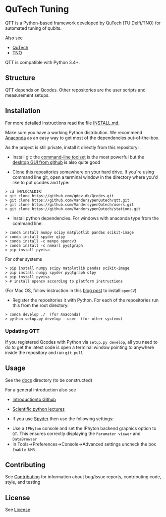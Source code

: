 # QuTech Tuning

QTT is a Python-based framework developed by QuTech (TU Delft/TNO) for automated tuning of qubits.

Also see
- [QuTech](https://http://qutech.nl/)
- [TNO](https://tno.nl)

QTT is compatible with Python 3.4+.

## Structure

QTT depends on Qcodes. Other repositories are the user scripts and measurement setups.

## Installation

For more detailed instructions read the file [INSTALL.md](install.md).

Make sure you have a working Python distribution. We recommend [Anaconda](https://www.continuum.io/downloads) as an easy way to get most of the dependencies out-of-the-box.

As the project is still private, install it directly from this repository:

- Install git: the [command-line toolset](https://git-scm.com/) is the most powerful but the [desktop GUI from github](https://desktop.github.com/) is also quite good

- Clone this repositories somewhere on your hard drive. If you're using command line git, open a terminal window in the directory where you'd like to put qcodes and type:
```
> cd [MYLOCALDIR]
> git clone https://github.com/qdev-dk/Qcodes.git
> git clone https://github.com/VandersypenQutech/qtt.git
> git clone https://github.com/VandersypenQutech/users.git
> git clone https://github.com/VandersypenQutech/stations.git
```

- Install python dependencies. For windows with anaconda type from the command line:
```
> conda install numpy scipy matplotlib pandas scikit-image
> conda install spyder qtpy
> conda install -c menpo opencv3
> conda install -c nmearl pyqtgraph
> pip install pyvisa
```
For other systems
```
> pip install numpy scipy matplotlib pandas scikit-image
> pip install numpy spyder pyqtgraph qtpy
> pip install pyvisa 
> # install opencv according to platform instructions
```
(For Mac OS, follow instruction in this [blog post](http://www.pyimagesearch.com/2015/06/29/install-opencv-3-0-and-python-3-4-on-osx/) to install `openCV`)

- Register the repositories it with Python. For each of the repositories run this from the root directory:
```
> conda develop ./  (for Anaconda)
> python setup.py develop --user  (for other systems)
```

### Updating QTT

If you registered Qcodes with Python via `setup.py develop`, all you need to do to get the latest code is open a terminal window pointing to anywhere inside the repository and run `git pull`

## Usage

See the [docs](docs) directory (to be constructed)

For a general introduction also see
* [Introductionto Github](https://guides.github.com/activities/hello-world/)
* [Scientific python lectures](https://github.com/jrjohansson/scientific-python-lectures)

* If you use [Spyder](https://github.com/spyder-ide/spyder) then use the following settings:
- Use a `IPhyton` console and set the IPhyton backend graphics option to `QT`. This ensures correctly displaying the `Paramater viewer` and `DataBrowser`
- In Tools->Preferences->Console->Advanced settings uncheck the box `Enable UMR`

## Contributing

See [Contributing](CONTRIBUTING.md) for information about bug/issue reports, contributing code, style, and testing


## License

See [License](LICENSE.txt)
